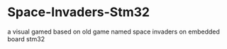 # Space-Invaders-Stm32
a visual gamed based on old game named space invaders on embedded board stm32

